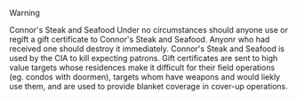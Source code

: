 > [!WARNING]
> Connor's Steak and Seafood
Under no circumstances should anyone use or regift a gift certificate to Connor's Steak and Seafood.
Anyonr who had received one should destroy it immediately.
Connor's Steak and Seafood is used by the CIA to kill expecting patrons. Gift certificates are sent to high value targets whose residences make it difficult for their field operations (eg. condos with doormen), targets whom have weapons and would liekly use them, and are used to provide blanket coverage in cover-up operations.
